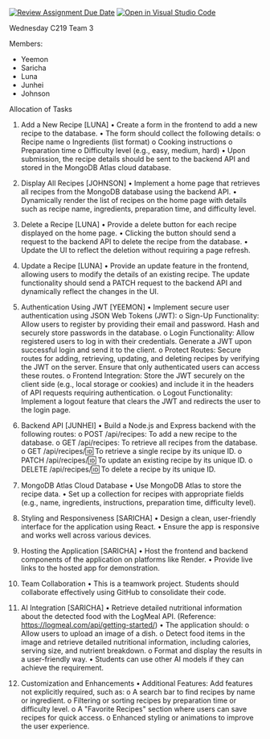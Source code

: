[![Review Assignment Due Date](https://classroom.github.com/assets/deadline-readme-button-22041afd0340ce965d47ae6ef1cefeee28c7c493a6346c4f15d667ab976d596c.svg)](https://classroom.github.com/a/xnpzF-jU)
[![Open in Visual Studio Code](https://classroom.github.com/assets/open-in-vscode-2e0aaae1b6195c2367325f4f02e2d04e9abb55f0b24a779b69b11b9e10269abc.svg)](https://classroom.github.com/online_ide?assignment_repo_id=18013037&assignment_repo_type=AssignmentRepo)

Wednesday C219 Team 3

Members:
- Yeemon
- Saricha
- Luna
- Junhei
- Johnson

Allocation of Tasks

1. Add a New Recipe     [LUNA]
    • Create a form in the frontend to add a new recipe to the database.
    • The form should collect the following details: 
        o Recipe name
        o Ingredients (list format)
        o Cooking instructions
        o Preparation time
        o Difficulty level (e.g., easy, medium, hard)
    • Upon submission, the recipe details should be sent to the backend API and 
    stored in the MongoDB Atlas cloud database.

2. Display All Recipes [JOHNSON]
    • Implement a home page that retrieves all recipes from the MongoDB database 
    using the backend API.
    • Dynamically render the list of recipes on the home page with details such as 
    recipe name, ingredients, preparation time, and difficulty level.

3. Delete a Recipe      [LUNA]
    • Provide a delete button for each recipe displayed on the home page.
    • Clicking the button should send a request to the backend API to delete the recipe 
    from the database.
    • Update the UI to reflect the deletion without requiring a page refresh.

4. Update a Recipe     [LUNA]
    • Provide an update feature in the frontend, allowing users to modify the details of 
    an existing recipe. The update functionality should send a PATCH request to the 
    backend API and dynamically reflect the changes in the UI.

5. Authentication Using JWT     [YEEMON]
    • Implement secure user authentication using JSON Web Tokens (JWT): 
        o Sign-Up Functionality: Allow users to register by providing their email 
        and password. Hash and securely store passwords in the database.
        o Login Functionality: Allow registered users to log in with their 
        credentials. Generate a JWT upon successful login and send it to the 
        client.
        o Protect Routes: Secure routes for adding, retrieving, updating, and 
        deleting recipes by verifying the JWT on the server. Ensure that only 
        authenticated users can access these routes.
        o Frontend Integration: Store the JWT securely on the client side (e.g., 
        local storage or cookies) and include it in the headers of API requests 
        requiring authentication.
        o Logout Functionality: Implement a logout feature that clears the JWT and 
        redirects the user to the login page.

6. Backend API      [JUNHEI]
    • Build a Node.js and Express backend with the following routes: 
        o POST /api/recipes: To add a new recipe to the database.
        o GET /api/recipes: To retrieve all recipes from the database.
        o GET /api/recipes/:id: To retrieve a single recipe by its unique ID.
        o PATCH /api/recipes/:id: To update an existing recipe by its unique ID.
        o DELETE /api/recipes/:id: To delete a recipe by its unique ID.

7. MongoDB Atlas Cloud Database
    • Use MongoDB Atlas to store the recipe data.
    • Set up a collection for recipes with appropriate fields (e.g., name, ingredients, 
    instructions, preparation time, difficulty level).

8. Styling and Responsiveness       [SARICHA]
    • Design a clean, user-friendly interface for the application using React.
    • Ensure the app is responsive and works well across various devices.

9. Hosting the Application          [SARICHA]
    • Host the frontend and backend components of the application on platforms like 
    Render.
    • Provide live links to the hosted app for demonstration.

10. Team Collaboration
    • This is a teamwork project. Students should collaborate effectively using GitHub 
    to consolidate their code.

11. AI Integration      [SARICHA]
    • Retrieve detailed nutritional information about the detected food with the 
    LogMeal API. (Reference: https://logmeal.com/api/getting-started/) 
    • The application should: 
        o Allow users to upload an image of a dish.
        o Detect food items in the image and retrieve detailed nutritional 
        information, including calories, serving size, and nutrient breakdown.
        o Format and display the results in a user-friendly way.
    • Students can use other AI models if they can achieve the requirement.

12. Customization and Enhancements
    • Additional Features: Add features not explicitly required, such as: 
        o A search bar to find recipes by name or ingredient.
        o Filtering or sorting recipes by preparation time or difficulty level.
        o A "Favorite Recipes" section where users can save recipes for quick 
        access.
        o Enhanced styling or animations to improve the user experience.
